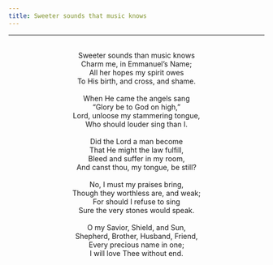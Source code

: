 ```yaml
---
title: Sweeter sounds that music knows
---
```


---
<center>
<br/>
Sweeter sounds than music knows<br/>
Charm me, in Emmanuel’s Name;<br/>
All her hopes my spirit owes<br/>
To His birth, and cross, and shame.<br/>
<br/>
When He came the angels sang<br/>
“Glory be to God on high,”<br/>
Lord, unloose my stammering tongue,<br/>
Who should louder sing than I.<br/>
<br/>
Did the Lord a man become<br/>
That He might the law fulfill,<br/>
Bleed and suffer in my room,<br/>
And canst thou, my tongue, be still?<br/>
<br/>
No, I must my praises bring,<br/>
Though they worthless are, and weak;<br/>
For should I refuse to sing<br/>
Sure the very stones would speak.<br/>
<br/>
O my Savior, Shield, and Sun,<br/>
Shepherd, Brother, Husband, Friend,<br/>
Every precious name in one;<br/>
I will love Thee without end.<br/>

</center>